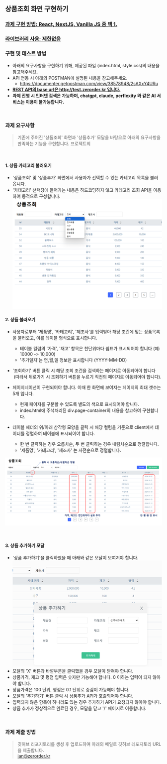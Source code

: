## 상품조회 화면 구현하기

### <u>과제 구현 방법: React, NextJS, Vanilla JS 중 택 1.
### 라이브러리 사용: 제한없음</u>

### 구현 및 테스트 방법


- 아래의 요구사항을 구현하기 위해, 제공된 파일 (index.html, style.css)의 내용을 참고해주세요.
- API 연동 시 아래의 POSTMAN에 설명된 내용을 참고해주세요.
    -  https://documenter.getpostman.com/view/38578948/2sAXxY4URu
- <b><u>REST API의 base url은 http://test.zerorder.kr 입니다.</u></b>
- <b>과제 진행 시 인터넷 검색은 가능하며, chatgpt, claude, perflexity 와 같은 AI 서비스는 이용이 불가능합니다.</b>
<br/>

### 과제 요구사항

> 기존에 주어진 '상품조회' 화면과 '상품추가' 모달을 바탕으로 아래의 요구사항을 만족하는 기능을 구현합니다.
> 프로젝트의 

<br/>



#### 1. 상품 카테고리 불러오기
- '상품조회' 및 '상품추가' 화면에서 사용자가 선택할 수 있는 카테고리 목록을 불러옵니다.
- '카테고리' 선택창에 들어가는 내용은 하드코딩하지 않고 카테고리 조회 API을 이용하여 동적으로 구성합니다.
![ex_screenshot](./image/ex6.png)

#### 2. 상품 불러오기
- 사용자로부터 '제품명', '카테고리', '제조사'를 입력받아 해당 조건에 맞는 상품목록을 불러오고, 이를 테이블 형식으로 표시합니다.
    - 테이블 컬럼의 '가격', '재고' 항목은 천단위마다 쉼표가 표시되어야 합니다 (예: 10000 -> 10,000)
    - '추가일자'는 연,월,일 정보만 표시합니다 (YYYY-MM-DD)

- '조회하기' 버튼 클릭 시 해당 조회 조건을 검색하는 페이지로 이동되어야 합니다 &nbsp;(따라서 뒤로가기 시 조회하기 버튼을 누르기 직전의 페이지로 이동되어야 합니다).
- 페이지네이션이 구현되어야 합니다. 이때 한 화면에 보여지는 페이지의 최대 갯수는 5개 입니다.
    - 현재 페이지를 구분할 수 있도록 별도의 색으로 표시되어야 합니다.
    - index.html에 주석처리된 div.page-container의 내용을 참고하여 구현합니다.
- 테이블 헤더의 위/아래 삼각형 모양을 클릭 시 해당 컬럼을 기준으로 client에서 데이터를 정렬하여 테이블에 표시되어야 합니다.
    - 한 번 클릭하는 경우 오름차순, 두 번 클릭하는 경우 내림차순으로 정렬합니다.  
    - '제품명', '카테고리', '제조사' 는 사전순으로 정렬합니다. 

![ex_screenshot](./image/ex3.png)

<br/>

#### 3. 상품 추가하기 모달
- '상품 추가하기'을 클릭하였을 때 아래와 같은 모달이 보여져야 합니다.
![ex_screenshot](./image/ex5.png)
- 모달의 'X' 버튼과 바깥부분을 클릭했을 경우 모달이 닫혀야 합니다.
- 상품가격, 재고 및 평점 입력은 숫자만 가능해야 합니다. 0 이하는 입력이 되지 않아야 합니다.
- 상품가격은 100 단위, 평점은 0.1 단위로 증감이 가능해야 합니다. 
- 모달의 '추가하기' 버튼 클릭 시 상품추가 API가 호출되어야 합니다.
- 입력되지 않은 항목이 하나라도 있는 경우 추가하기 API가 요청되지 않아야 합니다.
- 상품 추가가 정상적으로 완료된 경우, 모달을 닫고 '/' 페이지로 이동합니다.

<br/>

### 과제 제출 방법


> 깃허브 리포지토리를 생성 후 업로드하여 아래의 메일로 깃허브 레포지토리 URL을 제출합니다. 
> <br/>
> ian@zerorder.kr
> <br/>
